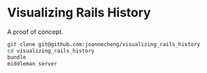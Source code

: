 Visualizing Rails History
=========================

A proof of concept.

```sh
git clone git@github.com:joannecheng/visualizing_rails_history
cd visualizing_rails_history
bundle
middleman server
```
